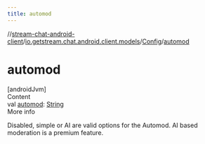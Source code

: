 ```yaml
---
title: automod
---
```

//[stream-chat-android-client](../../../index.md)/[io.getstream.chat.android.client.models](../index.md)/[Config](index.md)/[automod](automod.md)



# automod  
[androidJvm]  
Content  
val [automod](automod.md): [String](https://kotlinlang.org/api/latest/jvm/stdlib/kotlin/-string/index.html)  
More info  


Disabled, simple or AI are valid options for the Automod. AI based moderation is a premium feature.

  



